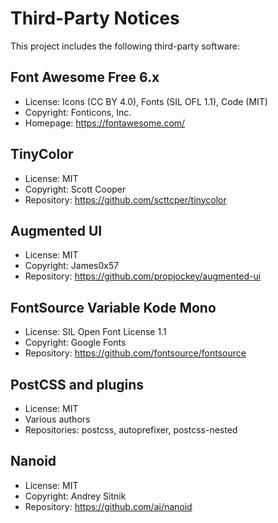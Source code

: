 # Third-Party Notices

This project includes the following third-party software:

## Font Awesome Free 6.x

- License: Icons (CC BY 4.0), Fonts (SIL OFL 1.1), Code (MIT)
- Copyright: Fonticons, Inc.
- Homepage: https://fontawesome.com/

## TinyColor

- License: MIT
- Copyright: Scott Cooper
- Repository: https://github.com/scttcper/tinycolor

## Augmented UI

- License: MIT
- Copyright: James0x57
- Repository: https://github.com/propjockey/augmented-ui

## FontSource Variable Kode Mono

- License: SIL Open Font License 1.1
- Copyright: Google Fonts
- Repository: https://github.com/fontsource/fontsource

## PostCSS and plugins

- License: MIT
- Various authors
- Repositories: postcss, autoprefixer, postcss-nested

## Nanoid

- License: MIT
- Copyright: Andrey Sitnik
- Repository: https://github.com/ai/nanoid

